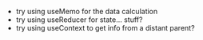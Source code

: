- try using useMemo for the data calculation
- try using useReducer for state... stuff?
- try using useContext to get info from a distant parent?
